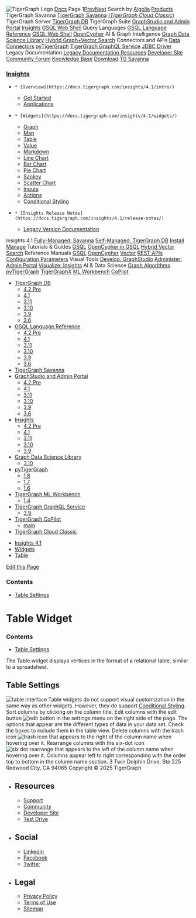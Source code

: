![TigerGraph Logo](https://www.tigergraph.com/wp-content/uploads/2020/05/TG_LOGO.svg) [Docs](https://docs.tigergraph.com/home)
Page 1[Prev](https://docs.tigergraph.com/insights/4.1/widgets/table-widget)[Next](https://docs.tigergraph.com/insights/4.1/widgets/table-widget)
Search by [Algolia](https://www.algolia.com/docsearch)
[Products](https://docs.tigergraph.com/insights/4.1/widgets/table-widget)
TigerGraph Savanna
[TigerGraph Savanna](https://docs.tigergraph.com/savanna/main/overview/) [(_TigerGraph Cloud Classic_)](https://docs.tigergraph.com/cloud/main/start/overview)
TigerGraph Server
[TigerGraph DB](https://docs.tigergraph.com/tigergraph-server/4.2/intro/)
TigerGraph Suite
[GraphStudio and Admin Portal](https://docs.tigergraph.com/gui/4.2/intro/) [Insights](https://docs.tigergraph.com/insights/4.2/intro/) [GSQL Web Shell](https://docs.tigergraph.com/tigergraph-server/current/gsql-shell/web)
Query Languages
[GSQL Language Reference](https://docs.tigergraph.com/gsql-ref/4.2/intro/) [GSQL Web Shell](https://docs.tigergraph.com/tigergraph-server/current/gsql-shell/web) [OpenCypher](https://docs.tigergraph.com/gsql-ref/current/opencypher-in-gsql)
AI & Graph Intelligence
[Graph Data Science Library](https://docs.tigergraph.com/graph-ml/3.10/intro/) [Hybrid Graph+Vector Search](https://docs.tigergraph.com/gsql-ref/current/vector/)
Connectors and APIs
[Data Connectors](https://docs.tigergraph.com/tigergraph-server/current/data-loading) [pyTigerGraph](https://docs.tigergraph.com/pytigergraph/1.8/intro/) [TigerGraph GraphQL Service](https://docs.tigergraph.com/graphql/3.9/) [JDBC Driver](https://github.com/tigergraph/ecosys/tree/master/tools/etl/tg-jdbc-driver)
Legacy Documentation
[ Legacy Documentation ](https://docs-legacy.tigergraph.com)
[Resources](https://docs.tigergraph.com/insights/4.1/widgets/table-widget)
[Developer Site](https://dev.tigergraph.com/) [Community Forum](https://community.tigergraph.com/) [Knowledge Base](https://tigergraph.freshdesk.com/support/solutions)
[Download](https://dl.tigergraph.com)
[ TG Savanna](https://savanna.tgcloud.io)
### [Insights](https://docs.tigergraph.com/insights/4.1/intro/)
  *     * [Overview](https://docs.tigergraph.com/insights/4.1/intro/)
    * [Get Started](https://docs.tigergraph.com/insights/4.1/intro/get-started)
    * [Applications](https://docs.tigergraph.com/insights/4.1/intro/applications)
  *     * [Widgets](https://docs.tigergraph.com/insights/4.1/widgets/)
      * [Graph](https://docs.tigergraph.com/insights/4.1/widgets/graph-widget)
      * [Map](https://docs.tigergraph.com/insights/4.1/widgets/map-widget)
      * [Table](https://docs.tigergraph.com/insights/4.1/widgets/table-widget)
      * [Value](https://docs.tigergraph.com/insights/4.1/widgets/single-value)
      * [Markdown](https://docs.tigergraph.com/insights/4.1/widgets/markdown-widget)
      * [Line Chart](https://docs.tigergraph.com/insights/4.1/widgets/line-chart)
      * [Bar Chart](https://docs.tigergraph.com/insights/4.1/widgets/bar-chart)
      * [Pie Chart](https://docs.tigergraph.com/insights/4.1/widgets/pie-chart)
      * [Sankey](https://docs.tigergraph.com/insights/4.1/widgets/sankey)
      * [Scatter Chart](https://docs.tigergraph.com/insights/4.1/widgets/scatter-plot-widget)
      * [Inputs](https://docs.tigergraph.com/insights/4.1/widgets/inputs)
    * [Actions](https://docs.tigergraph.com/insights/4.1/widgets/actions)
    * [Conditional Styling](https://docs.tigergraph.com/insights/4.1/widgets/conditional-styling)
  *     * [Insights Release Notes](https://docs.tigergraph.com/insights/4.1/release-notes/)
    * [Legacy Version Documentation](https://docs.tigergraph.com/insights/4.1/release-notes/legacy-tg-versions)


Insights 4.1
[Fully-Managed: Savanna](https://docs.tigergraph.com/savanna/main/overview/)
[Self-Managed: TigerGraph DB](https://docs.tigergraph.com/tigergraph-server/4.2/intro/)
[Install](https://docs.tigergraph.com/tigergraph-server/current/getting-started/) [Manage](https://docs.tigergraph.com/tigergraph-server/current/system-management/)
Tutorials & Guides
[GSQL](https://github.com/tigergraph/ecosys/blob/master/tutorials/GSQL.md) [OpenCypher in GSQL](https://github.com/tigergraph/ecosys/blob/master/tutorials/Cypher.md) [Hybrid Vector Search](https://github.com/tigergraph/ecosys/blob/master/tutorials/VectorSearch.md)
Reference Manuals
[GSQL](https://docs.tigergraph.com/gsql-ref/4.2/intro/) [OpenCypher](https://docs.tigergraph.com/gsql-ref/current/opencypher-in-gsql/) [Vector](https://docs.tigergraph.com/gsql-ref/current/vector/) [REST APIs](https://docs.tigergraph.com/tigergraph-server/current/api/) [Configuration Parameters](https://docs.tigergraph.com/tigergraph-server/current/reference/configuration-parameters)
Visual Tools
[Develop: GraphStudio](https://docs.tigergraph.com/gui/4.2/intro/) [Administer: Admin Portal](https://docs.tigergraph.com/gui/4.2/intro/) [Visualize: Insights](https://docs.tigergraph.com/insights/4.2/intro/)
AI & Data Science
[Graph Algorithms](https://docs.tigergraph.com/graph-ml/3.10/intro/) [pyTigerGraph](https://docs.tigergraph.com/pytigergraph/1.8/intro/) [TigerGraphX](https://github.com/tigergraph/ecosys/blob/master/tutorials/TigerGraphX.md) [ML Workbench](https://docs.tigergraph.com/ml-workbench/1.4/intro/) [CoPilot](https://docs.tigergraph.com/tg-copilot/intro/)
  * [TigerGraph DB](https://docs.tigergraph.com/tigergraph-server/4.2/intro/)
    * [4.2 Pre](https://docs.tigergraph.com/tigergraph-server/4.2/intro/)
    * [4.1](https://docs.tigergraph.com/tigergraph-server/4.1/intro/)
    * [3.11](https://docs.tigergraph.com/tigergraph-server/3.11/intro/)
    * [3.10](https://docs.tigergraph.com/tigergraph-server/3.10/intro/)
    * [3.9](https://docs.tigergraph.com/tigergraph-server/3.9/intro/)
    * [3.6](https://docs.tigergraph.com/tigergraph-server/3.6/intro/)
  * [GSQL Language Reference](https://docs.tigergraph.com/gsql-ref/4.2/intro/)
    * [4.2 Pre](https://docs.tigergraph.com/gsql-ref/4.2/intro/)
    * [4.1](https://docs.tigergraph.com/gsql-ref/4.1/intro/)
    * [3.11](https://docs.tigergraph.com/gsql-ref/3.11/intro/)
    * [3.10](https://docs.tigergraph.com/gsql-ref/3.10/intro/)
    * [3.9](https://docs.tigergraph.com/gsql-ref/3.9/intro/)
    * [3.6](https://docs.tigergraph.com/gsql-ref/3.6/intro/intro)
  * [TigerGraph Savanna](https://docs.tigergraph.com/savanna/main/overview/)
  * [GraphStudio and Admin Portal](https://docs.tigergraph.com/gui/4.2/intro/)
    * [4.2 Pre](https://docs.tigergraph.com/gui/4.2/intro/)
    * [4.1](https://docs.tigergraph.com/gui/4.1/intro/)
    * [3.11](https://docs.tigergraph.com/gui/3.11/intro/)
    * [3.10](https://docs.tigergraph.com/gui/3.10/intro/)
    * [3.9](https://docs.tigergraph.com/gui/3.9/intro/)
    * [3.6](https://docs.tigergraph.com/gui/3.6/graphstudio/overview)
  * [Insights](https://docs.tigergraph.com/insights/4.2/intro/)
    * [4.2 Pre](https://docs.tigergraph.com/insights/4.2/intro/)
    * [4.1](https://docs.tigergraph.com/insights/4.1/intro/)
    * [3.11](https://docs.tigergraph.com/insights/3.11/intro/)
    * [3.10](https://docs.tigergraph.com/insights/3.10/intro/)
    * [3.9](https://docs.tigergraph.com/insights/3.9/intro/)
  * [Graph Data Science Library](https://docs.tigergraph.com/graph-ml/3.10/intro/)
    * [3.10](https://docs.tigergraph.com/graph-ml/3.10/intro/)
  * [pyTigerGraph](https://docs.tigergraph.com/pytigergraph/1.8/intro/)
    * [1.8](https://docs.tigergraph.com/pytigergraph/1.8/intro/)
    * [1.7](https://docs.tigergraph.com/pytigergraph/1.7/intro/)
    * [1.6](https://docs.tigergraph.com/pytigergraph/1.6/intro/)
  * [TigerGraph ML Workbench](https://docs.tigergraph.com/ml-workbench/1.4/intro/)
    * [1.4](https://docs.tigergraph.com/ml-workbench/1.4/intro/)
  * [TigerGraph GraphQL Service](https://docs.tigergraph.com/graphql/3.9/)
    * [3.9](https://docs.tigergraph.com/graphql/3.9/)
  * [TigerGraph CoPilot](https://docs.tigergraph.com/tg-copilot/intro/)
    * [main](https://docs.tigergraph.com/tg-copilot/intro/)
  * [TigerGraph Cloud Classic](https://docs.tigergraph.com/cloud/main/start/overview)


[](https://docs.tigergraph.com/home/)
  * [Insights 4.1](https://docs.tigergraph.com/insights/4.1/intro/)
  * [Widgets](https://docs.tigergraph.com/insights/4.1/widgets/)
  * [Table](https://docs.tigergraph.com/insights/4.1/widgets/table-widget)


[Edit this Page](https://github.com/tigergraph/insights-docs/edit/4.1/modules/widgets/pages/table-widget.adoc)
### Contents
  * [Table Settings](https://docs.tigergraph.com/insights/4.1/widgets/table-widget#_table_settings)


# Table Widget
### Contents
  * [Table Settings](https://docs.tigergraph.com/insights/4.1/widgets/table-widget#_table_settings)


The Table widget displays vertices in the format of a relational table, similar to a spreadsheet.
## [](https://docs.tigergraph.com/insights/4.1/widgets/table-widget#_table_settings)Table Settings
![table interface](https://docs.tigergraph.com/insights/4.1/widgets/_images/table-interface.png)
Table widgets do not support visual customization in the same way as other widgets. However, they do support [Conditional Styling](https://docs.tigergraph.com/insights/4.1/widgets/conditional-styling).
Sort columns by clicking on the column title.
Edit columns with the edit button ![edit button](https://docs.tigergraph.com/insights/4.1/widgets/_images/edit-button.png) in the settings menu on the right side of the page. The options that appear are the different types of data in your data set. Check the boxes to include them in the table view.
Delete columns with the trash icon ![trash icon](https://docs.tigergraph.com/insights/4.1/widgets/_images/trash-icon.png) that appears to the right of the column name when hovering over it.
Rearrange columns with the six-dot icon ![six dot rearrange](https://docs.tigergraph.com/insights/4.1/widgets/_images/six-dot-rearrange.png) that appears to the left of the column name when hovering over it. Columns appear left to right corresponding with the order top to bottom in the column name section.
3 Twin Dolphin Drive, Ste 225 Redwood City, CA 94065 
Copyright © 2025 TigerGraph
  * ## Resources
    * [Support](https://www.tigergraph.com/support/)
    * [Community](https://community.tigergraph.com/)
    * [Developer Site](https://dev.tigergraph.com/)
    * [Test Drive](https://testdrive.tigergraph.com/)
  * ## Social
    * [Linkedin](https://www.linkedin.com/company/tigergraph/)
    * [Facebook](https://www.facebook.com/TigerGraphDB/)
    * [Twitter](https://twitter.com/tigergraphdb)
  * ## Legal
    * [Privacy Policy](https://www.tigergraph.com/privacy-policy/)
    * [Terms of Use](https://www.tigergraph.com/terms/)
    * [Sitemap](https://docs.tigergraph.com/sitemap.xml)



